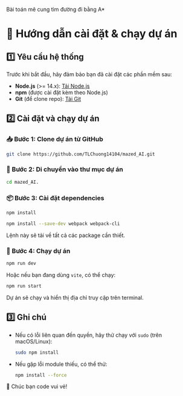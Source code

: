 

Bài toán mê cung tìm đường đi bằng A*
# 🚀 Hướng dẫn cài đặt & chạy dự án

## 1️⃣ Yêu cầu hệ thống
Trước khi bắt đầu, hãy đảm bảo bạn đã cài đặt các phần mềm sau:
- **Node.js** (>= 14.x): [Tải Node.js](https://nodejs.org/)
- **npm** (được cài đặt kèm theo Node.js)
- **Git** (để clone repo): [Tải Git](https://git-scm.com/)

## 2️⃣ Cài đặt và chạy dự án

### 📥 Bước 1: Clone dự án từ GitHub
```sh
git clone https://github.com/TLChuong14104/mazed_AI.git
```
### 📂 Bước 2: Di chuyển vào thư mục dự án
```sh
cd mazed_AI.
```

### 📦 Bước 3: Cài đặt dependencies
```sh
npm install
```
```sh
npm install --save-dev webpack webpack-cli
```
Lệnh này sẽ tải về tất cả các package cần thiết.

### 🚀 Bước 4: Chạy dự án
```sh
npm run dev
```
Hoặc nếu bạn đang dùng `vite`, có thể chạy:
```sh
npm run start
```
Dự án sẽ chạy và hiển thị địa chỉ truy cập trên terminal.

## 3️⃣ Ghi chú
- Nếu có lỗi liên quan đến quyền, hãy thử chạy với `sudo` (trên macOS/Linux):
  ```sh
  sudo npm install
  ```
- Nếu gặp lỗi module thiếu, có thể thử:
  ```sh
  npm install --force
  ```

🎉 Chúc bạn code vui vẻ!
